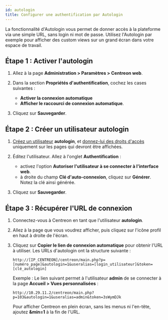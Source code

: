 ```yaml
---
id: autologin
title: Configurer une authentification par Autologin
---
```


La fonctionnalité d'Autologin vous permet de donner accès à la plateforme via une simple URL, sans login ni mot de passe. Utilisez l'Autologin par exemple pour afficher des custom views sur un grand écran dans votre espace de travail. 

## Étape 1 : Activer l'autologin

1. Allez à la page **Administration > Paramètres > Centreon web**.

2. Dans la section **Propriétés d'authentification**, cochez les cases suivantes :

    - **Activer la connexion automatique**
    - **Afficher le raccourci de connexion automatique**. 

3. Cliquez sur **Sauvegarder**.

## Étape 2 : Créer un utilisateur autologin

1. [Créez un utilisateur](../monitoring/basic-objects/contacts-create) **autologin**, et [donnez-lui des droits d'accès](../administration/access-control-lists) uniquement sur les pages qui devront être affichées.

2. Éditez l'utilisateur. Allez à l'onglet **Authentification** :
    - activez l'option **Autoriser l'utilisateur à se connecter à l'interface web**.
    - à droite du champ **Clé d'auto-connexion**, cliquez sur **Générer**. Notez la clé ainsi générée.

3. Cliquez sur **Sauvegarder**.

## Étape 3 : Récupérer l'URL de connexion

1. Connectez-vous à Centreon en tant que l'utilisateur **autologin**.

2. Allez à la page que vous voudrez afficher, puis cliquez sur l'icône profil en haut à droite de l'écran.

3. Cliquez sur **Copier le lien de connexion automatique** pour obtenir l'URL à utiliser. Les URLs d'autologin ont la structure suivante :

    ```
    http://[IP_CENTREON]/centreon/main.php?p=[numéro_page]&autologin=1&useralias=[login_utilisateur]&token=[clé_autologin]
    ```

    Exemple : Le lien suivant permet à l'utilisateur **admin** de se connecter à la page **Accueil > Vues personnalisées** : 
    ```
    http://10.29.11.2/centreon/main.php?p=103&autologin=1&useralias=admin&token=3sWymDJk
    ```

    Pour afficher Centreon en plein écran, sans les menus ni l'en-tête, ajoutez **&min=1** à la fin de l'URL.
 	 